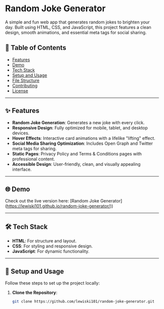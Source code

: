 # Random Joke Generator

A simple and fun web app that generates random jokes to brighten your day. Built using HTML, CSS, and JavaScript, this project features a clean design, smooth animations, and essential meta tags for social sharing.

## 📖 Table of Contents
- [Features](#features)
- [Demo](#demo)
- [Tech Stack](#tech-stack)
- [Setup and Usage](#setup-and-usage)
- [File Structure](#file-structure)
- [Contributing](#contributing)
- [License](#license)

---

## ✨ Features
- **Random Joke Generation**: Generates a new joke with every click.
- **Responsive Design**: Fully optimized for mobile, tablet, and desktop devices.
- **Hover Effects**: Interactive card animations with a lifelike "lifting" effect.
- **Social Media Sharing Optimization**: Includes Open Graph and Twitter meta tags for sharing.
- **Static Pages**: Privacy Policy and Terms & Conditions pages with professional content.
- **Accessible Design**: User-friendly, clean, and visually appealing interface.

---

## 🌐 Demo
Check out the live version here: [Random Joke Generator] (https://lewiski101.github.io/random-joke-generator/))  

---

## 🛠 Tech Stack
- **HTML**: For structure and layout.
- **CSS**: For styling and responsive design.
- **JavaScript**: For dynamic functionality.

---

## 🚀 Setup and Usage
Follow these steps to set up the project locally:

1. **Clone the Repository**:
   ```bash
   git clone https://github.com/lewiski101/random-joke-generator.git
